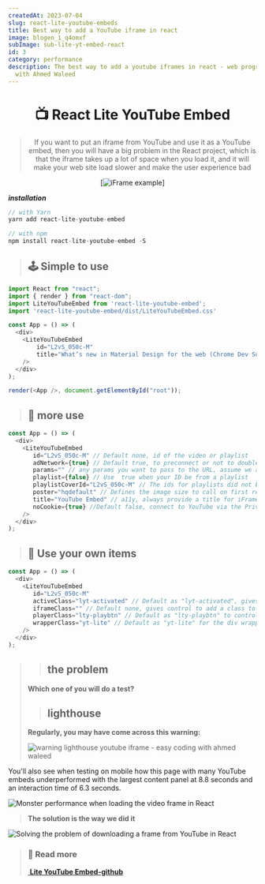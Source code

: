 ```yaml
---
createdAt: 2023-07-04
slug: react-lite-youtube-embeds
title: Best way to add a YouTube iframe in react
image: blogen_1_q4omxf
subImage: sub-lite-yt-embed-react
id: 3
category: performance
description: The best way to add a youtube iframes in react - web programming
  with Ahmed Waleed
---
```

<div align="center">

  <h1>📺  React Lite YouTube Embed</h1>

  <blockquote>If you want to put an iframe from YouTube and use it as a YouTube embed, then you will have a big problem in the React project, which is that the iframe takes up a lot of space when you load it, and it will make your web site load slower and make the user experience bad</blockquote>

[![iFrame example](https://raw.githubusercontent.com/ibrahimcesar/react-lite-youtube-embed/HEAD/_example_lite.gif)]

</div>

***installation***

```javascript
// with Yarn
yarn add react-lite-youtube-embed

// with npm
npm install react-lite-youtube-embed -S
```

> ## 🕹️ Simple to use

```javascript
import React from "react";
import { render } from "react-dom";
import LiteYouTubeEmbed from 'react-lite-youtube-embed';
import 'react-lite-youtube-embed/dist/LiteYouTubeEmbed.css'

const App = () => (
  <div>
    <LiteYouTubeEmbed 
        id="L2vS_050c-M"
        title="What’s new in Material Design for the web (Chrome Dev Summit 2019)"
    />
  </div>
);

render(<App />, document.getElementById("root"));
```

> ## 💎 more use

```javascript
const App = () => (
  <div>
    <LiteYouTubeEmbed
       id="L2vS_050c-M" // Default none, id of the video or playlist
       adNetwork={true} // Default true, to preconnect or not to doubleclick addresses called by YouTube iframe (the adnetwork from Google)
       params="" // any params you want to pass to the URL, assume we already had '&' and pass your parameters string
       playlist={false} // Use  true when your ID be from a playlist
       playlistCoverId="L2vS_050c-M" // The ids for playlists did not bring the cover in a pattern to render so you'll need pick up a video from the playlist (or in fact, whatever id) and use to render the cover. There's a programmatic way to get the cover from YouTube API v3 but the aim of this component is do not make any another call and reduce requests and bandwidth usage as much as possibe
       poster="hqdefault" // Defines the image size to call on first render as poster image. Possible values are "default","mqdefault",  "hqdefault", "sddefault" and "maxresdefault". Default value for this prop is "hqdefault". Please be aware that "sddefault" and "maxresdefault", high resolution images are not always avaialble for every video. See: https://stackoverflow.com/questions/2068344/how-do-i-get-a-youtube-video-thumbnail-from-the-youtube-api
       title="YouTube Embed" // a11y, always provide a title for iFrames: https://dequeuniversity.com/tips/provide-iframe-titles Help the web be accessible ;)
       noCookie={true} //Default false, connect to YouTube via the Privacy-Enhanced Mode using https://www.youtube-nocookie.com
    />
  </div>
);
```

> ## 🧰 Use your own items

```javascript
const App = () => (
  <div>
    <LiteYouTubeEmbed
       id="L2vS_050c-M"
       activeClass="lyt-activated" // Default as "lyt-activated", gives control to wrapper once clicked
       iframeClass="" // Default none, gives control to add a class to iframe element itself
       playerClass="lty-playbtn" // Default as "lty-playbtn" to control player button styles
       wrapperClass="yt-lite" // Default as "yt-lite" for the div wrapping the area, the most important class and needs extra attention, please refer to LiteYouTubeEmbed.css for a reference.
    />
  </div>
);
```

> > ## the problem
>
> **Which one of you will do a test?**
>
> > ## lighthouse
>
> **Regularly, you may have come across this warning:**
>
> ![warning lighthouse youtube iframe - easy coding with ahmed waleed](https://ahmed.lineitsolutions.com/assets/images/screenshot_2021-01-29_at_10.37.43_meeyhu.webp "warning lighthouse youtube iframe - easy coding with ahmed waleed")

You'll also see when testing on mobile how this page with many YouTube embeds underperformed with the largest content panel at 8.8 seconds and an interaction time of 6.3 seconds.

![Monster performance when loading the video frame in React](https://res.cloudinary.com/drcfigqqr/image/upload/v1688493637/Screenshot_47_qwe9lr.webp "Monster performance when loading the video frame in React")

> **The solution is the way we did it**

![Solving the problem of downloading a frame from YouTube in React](https://res.cloudinary.com/drcfigqqr/image/upload/v1688493637/Screenshot_48_uzjyui.webp "Solving the problem of downloading a frame from YouTube in React")

> ### 📝 Read more
>
> [ **Lite YouTube Embed-g﻿ithub**](https://github.com/ibrahimcesar/react-lite-youtube-embed)